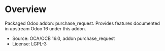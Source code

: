 # Overview

Packaged Odoo addon: purchase_request. Provides features documented in upstream Odoo 16 under this addon.

- Source: OCA/OCB 16.0, addon purchase_request
- License: LGPL-3
